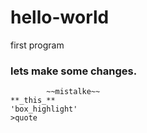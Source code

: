 # hello-world
first program
### **lets make some changes.**
```
        ~~mistalke~~
**_this_**
'box_highlight'
>quote
```
